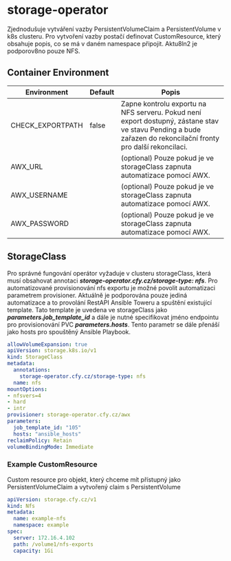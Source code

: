 # storage-operator
Zjednodušuje vytváření vazby PersistentVolumeClaim a PersistentVolume v k8s clusteru. Pro vytvoření vazby postačí definovat CustomResource, který obsahuje popis, co se má v daném namespace připojit. Aktu8ln2 je podporov8no pouze NFS.

## Container Environment
Environment | Default | Popis
---|---|---
CHECK_EXPORTPATH | false | Zapne kontrolu exportu na NFS serveru. Pokud není export dostupný, zástane stav ve stavu Pending a bude zařazen do rekoncilační fronty pro další rekoncilaci.
AWX_URL | | (optional) Pouze pokud je ve storageClass zapnuta automatizace pomocí AWX. 
AWX_USERNAME | | (optional) Pouze pokud je ve storageClass zapnuta automatizace pomocí AWX.
AWX_PASSWORD | | (optional) Pouze  pokud je ve storageClass zapnuta automatizace pomocí AWX.

## StorageClass
Pro správné fungování operátor vyžaduje v clusteru storageClass, která musí obsahovat annotaci ***storage-operator.cfy.cz/storage-type: nfs***. Pro automatizované provisionování nfs exportu je možné povolit automatizaci parametrem provisioner. Aktuálně je podporována pouze jediná automatizace a to provolání RestAPI Ansible Toweru a spuštění existující template. Tato template je uvedena ve storageClass jako ***parameters.job_template_id*** a dále je nutné specifikovat jméno endpointu pro provisionování PVC ***parameters.hosts***. Tento parametr se dále přenáší jako hosts pro spouštěný Ansible Playbook.

```yaml
allowVolumeExpansion: true
apiVersion: storage.k8s.io/v1
kind: StorageClass
metadata:
  annotations:
    storage-operator.cfy.cz/storage-type: nfs
  name: nfs
mountOptions:
- nfsvers=4
- hard
- intr
provisioner: storage-operator.cfy.cz/awx
parameters:
  job_template_id: "105"
  hosts: "ansible_hosts"
reclaimPolicy: Retain
volumeBindingMode: Immediate
```

### Example CustomResource
Custom resource pro objekt, který chceme mít přístupný jako PersistentVolumeClaim a vytvořený claim s PersistentVolume
```yaml
apiVersion: storage.cfy.cz/v1
kind: Nfs
metadata:
  name: example-nfs
  namespace: example
spec:
  server: 172.16.4.102
  path: /volume1/nfs-exports
  capacity: 1Gi
```